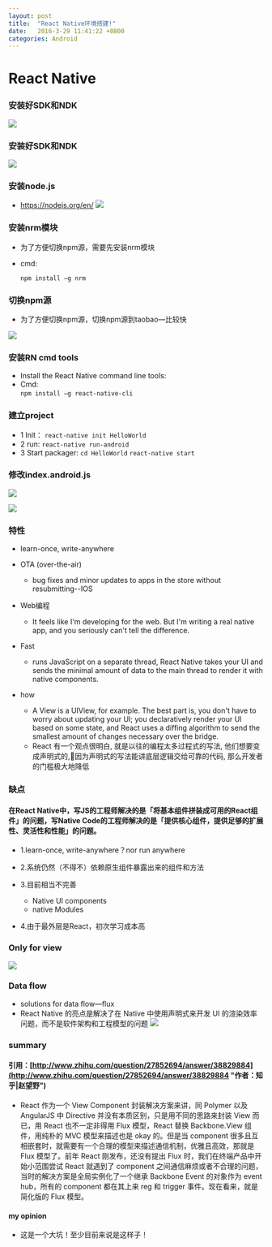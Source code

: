 ```yaml
---
layout: post
title:  "React Native环境搭建!"
date:   2016-3-29 11:41:22 +0800
categories: Android
---
```




# React Native

### 安装好SDK和NDK

![](http://i.imgur.com/P1COXhP.png)

### 安装好SDK和NDK
![](http://i.imgur.com/LnZHLMn.png)

### 安装node.js
- https://nodejs.org/en/
![](http://i.imgur.com/f5ZbbXf.png)

### 安装nrm模块
- 为了方便切换npm源，需要先安装nrm模块
- cmd:     

    `npm install –g nrm`
             
### 切换npm源
- 为了方便切换npm源，切换npm源到taobao—比较快

![](http://i.imgur.com/NPs3yBL.png)

### 安装RN cmd tools
- Install the React Native command line tools:
- Cmd:     
             `npm install –g react-native-cli`

### 建立project
- 1 Init：
      `react-native init HelloWorld`
- 2 run:
     `react-native run-android`
- 3 Start packager:
    `cd HelloWorld`
    `react-native start`


### 修改index.android.js

![](http://i.imgur.com/FUEwr9p.png)

![](http://i.imgur.com/FQxCYqu.png)

### 特性
- learn-once, write-anywhere

- OTA (over-the-air) 
    - bug fixes and minor updates to apps in the store without resubmitting--IOS

- Web编程
    - It feels like I'm developing for the web. But I'm writing a real native app, and you seriously can't tell the difference. 

- Fast
    - runs JavaScript on a separate thread, React Native takes your UI and sends the minimal amount of data to the main thread to render it with native components.

- how
    - A View is a UIView, for example. The best part is, you don't have to worry about updating your UI; you declaratively render your UI based on some state, and React uses a diffing algorithm to send the smallest amount of changes necessary over the bridge.
    - React 有一个观点很明白, 就是以往的编程太多过程式的写法, 他们想要变成声明式的,因为声明式的写法能讲底层逻辑交给可靠的代码, 那么开发者的门槛极大地降低

### 缺点
#### 在React Native中，写JS的工程师解决的是「将基本组件拼装成可用的React组件」的问题，写Native Code的工程师解决的是「提供核心组件，提供足够的扩展性、灵活性和性能」的问题。

- 1.learn-once, write-anywhere？nor run anywhere

- 2.系统仍然（不得不）依赖原生组件暴露出来的组件和方法

- 3.目前相当不完善
    - Native UI components
    - native Modules

- 4.由于最外层是React，初次学习成本高


### Only for view
![](http://i.imgur.com/4MAbfFE.png)


### Data flow
- solutions for data flow—flux
- React Native 的亮点是解决了在 Native 中使用声明式来开发 UI 的渲染效率问题，而不是软件架构和工程模型的问题
![](http://i.imgur.com/xYgjaMj.png)

### summary

#### 引用：[http://www.zhihu.com/question/27852694/answer/38829884](http://www.zhihu.com/question/27852694/answer/38829884 "作者：知乎|赵望野")

- React 作为一个 View Component 封装解决方案来讲，同 Polymer 以及 AngularJS 中 Directive 并没有本质区别，只是用不同的思路来封装 View 而已，用 React 也不一定非得用 Flux 模型，React 替换 Backbone.View 组件，用纯朴的 MVC 模型来描述也是 okay 的。但是当 component 很多且互相嵌套时，就需要有一个合理的模型来描述通信机制，优雅且高效，那就是 Flux 模型了。前年 React 刚发布，还没有提出 Flux 时，我们在终端产品中开始小范围尝试 React 就遇到了 component 之间通信麻烦或者不合理的问题，当时的解决方案是全局实例化了一个继承 Backbone Event 的对象作为 event hub，所有的 component 都在其上来 reg 和 trigger 事件。现在看来，就是简化版的 Flux 模型。

#### my opinion
- 这是一个大坑！至少目前来说是这样子！
